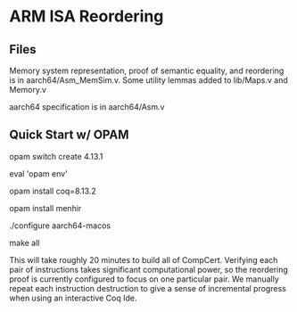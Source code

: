 # ARM ISA Reordering


## Files
Memory system representation, proof of semantic equality, and reordering is in aarch64/Asm_MemSim.v. Some utility lemmas added to lib/Maps.v and Memory.v

aarch64 specification is in aarch64/Asm.v
## Quick Start w/ OPAM

opam switch create 4.13.1

eval 'opam env'

opam install coq=8.13.2

opam install menhir

./configure aarch64-macos

make all

This will take roughly 20 minutes to build all of CompCert. Verifying each pair of instructions takes significant computational power, so the reordering proof is currently configured to focus on one particular pair. We manually repeat each instruction destruction to give a sense of incremental progress when using an interactive Coq Ide.